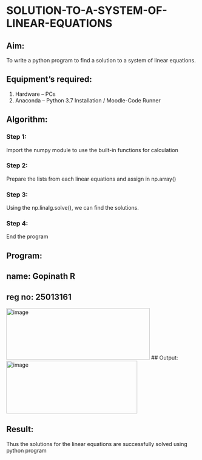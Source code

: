 # SOLUTION-TO-A-SYSTEM-OF-LINEAR-EQUATIONS
## Aim:
To write a python program to find a solution to a system of linear equations.
## Equipment’s required:
1. 	Hardware – PCs
2. 	Anaconda – Python 3.7 Installation / Moodle-Code Runner
## Algorithm:
### Step 1: 
Import the numpy module to use the built-in functions for calculation
### Step 2: 
Prepare the lists from each linear equations and assign in np.array()
### Step 3: 
Using the np.linalg.solve(), we can find the solutions.
### Step 4: 
End the program
## Program:
## name: Gopinath R
## reg no: 25013161
<img width="378" height="136" alt="image" src="https://github.com/user-attachments/assets/9f2e0b21-c5e5-4a4f-b35f-1f9bc04bc288" />
## Output:
<img width="345" height="139" alt="image" src="https://github.com/user-attachments/assets/3403c80c-3473-486b-b325-d12e0a29316a" />

## Result: 
Thus the solutions for the linear equations are successfully solved using python program

